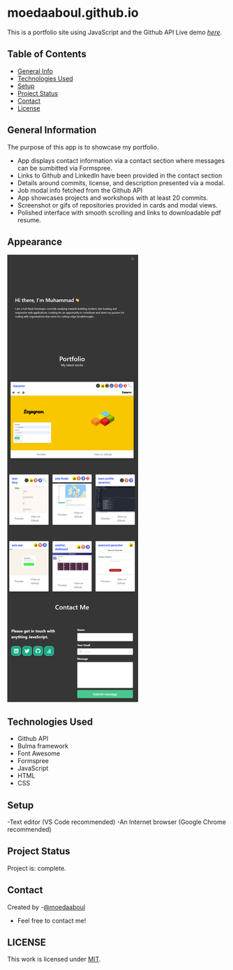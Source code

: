 # moedaaboul.github.io

This is a portfolio site using JavaScript and the Github API
Live demo [_here_](https://moedaaboul.github.io/).

## Table of Contents

- [General Info](#general-information)
- [Technologies Used](#technologies-used)
- [Setup](#setup)
- [Project Status](#project-status)
- [Contact](#contact)
- [License](#license)

## General Information

The purpose of this app is to showcase my portfolio.

- App displays contact information via a contact section where messages can be sumbitted via Formspree.
- Links to Github and LinkedIn have been provided in the contact section
- Details around commits, license, and description presented via a modal.
- Job modal info fetched from the Github API
- App showcases projects and workshops with at least 20 commits.
- Screenshot or gifs of repositories provided in cards and modal views.
- Polished interface with smooth scrolling and links to downloadable pdf resume.

## Appearance

![Full page view of portfolio](./assets/portfolio.png)

## Technologies Used

- Github API
- Bulma framework
- Font Awesome
- Formspree
- JavaScript
- HTML
- CSS

## Setup

-Text editor (VS Code recommended)
-An Internet browser (Google Chrome recommended)

## Project Status

Project is: complete.

## Contact

Created by -[@moedaaboul](https://github.com/moedaaboull)

- Feel free to contact me!

## LICENSE

This work is licensed under
[MIT](https://github.com/moedaaboul/moedaaboul.github.io/blob/main/LICENSE).
